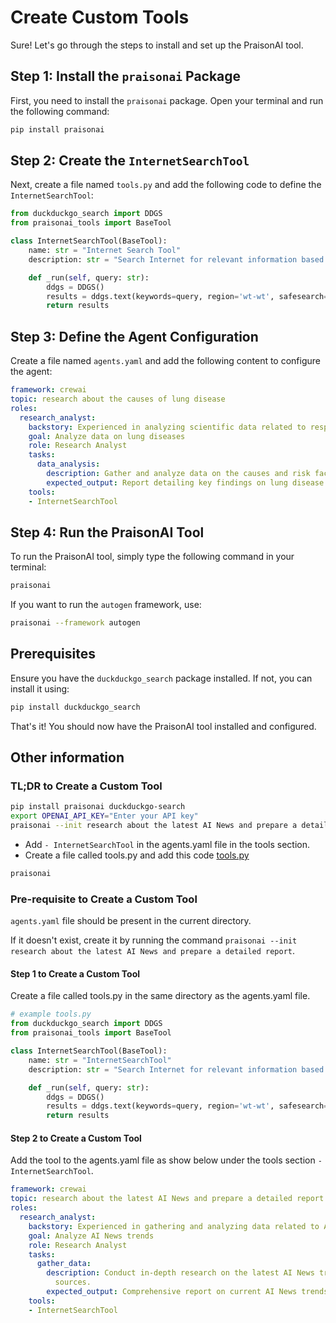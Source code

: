 # Create Custom Tools

Sure! Let's go through the steps to install and set up the PraisonAI tool.

## Step 1: Install the `praisonai` Package

First, you need to install the `praisonai` package. Open your terminal and run the following command:

```bash
pip install praisonai
```

## Step 2: Create the `InternetSearchTool`

Next, create a file named `tools.py` and add the following code to define the `InternetSearchTool`:

```python
from duckduckgo_search import DDGS
from praisonai_tools import BaseTool

class InternetSearchTool(BaseTool):
    name: str = "Internet Search Tool"
    description: str = "Search Internet for relevant information based on a query or latest news"

    def _run(self, query: str):
        ddgs = DDGS()
        results = ddgs.text(keywords=query, region='wt-wt', safesearch='moderate', max_results=5)
        return results
```

## Step 3: Define the Agent Configuration

Create a file named `agents.yaml` and add the following content to configure the agent:

```yaml
framework: crewai
topic: research about the causes of lung disease
roles:
  research_analyst:
    backstory: Experienced in analyzing scientific data related to respiratory health.
    goal: Analyze data on lung diseases
    role: Research Analyst
    tasks:
      data_analysis:
        description: Gather and analyze data on the causes and risk factors of lung diseases.
        expected_output: Report detailing key findings on lung disease causes.
    tools:
    - InternetSearchTool
```

## Step 4: Run the PraisonAI Tool

To run the PraisonAI tool, simply type the following command in your terminal:

```bash
praisonai
```

If you want to run the `autogen` framework, use:

```bash
praisonai --framework autogen
```

## Prerequisites

Ensure you have the `duckduckgo_search` package installed. If not, you can install it using:

```bash
pip install duckduckgo_search
```

That's it! You should now have the PraisonAI tool installed and configured.

## Other information

### TL;DR to Create a Custom Tool

```bash
pip install praisonai duckduckgo-search
export OPENAI_API_KEY="Enter your API key"
praisonai --init research about the latest AI News and prepare a detailed report
```

- Add `- InternetSearchTool` in the agents.yaml file in the tools section. 
- Create a file called tools.py and add this code [tools.py](./tools.py)

```bash
praisonai
```

### Pre-requisite to Create a Custom Tool
`agents.yaml` file should be present in the current directory. 

If it doesn't exist, create it by running the command `praisonai --init research about the latest AI News and prepare a detailed report`.

#### Step 1 to Create a Custom Tool

Create a file called tools.py in the same directory as the agents.yaml file.

```python
# example tools.py
from duckduckgo_search import DDGS
from praisonai_tools import BaseTool

class InternetSearchTool(BaseTool):
    name: str = "InternetSearchTool"
    description: str = "Search Internet for relevant information based on a query or latest news"

    def _run(self, query: str):
        ddgs = DDGS()
        results = ddgs.text(keywords=query, region='wt-wt', safesearch='moderate', max_results=5)
        return results
```

#### Step 2 to Create a Custom Tool

Add the tool to the agents.yaml file as show below under the tools section `- InternetSearchTool`.

```yaml
framework: crewai
topic: research about the latest AI News and prepare a detailed report
roles:
  research_analyst:
    backstory: Experienced in gathering and analyzing data related to AI news trends.
    goal: Analyze AI News trends
    role: Research Analyst
    tasks:
      gather_data:
        description: Conduct in-depth research on the latest AI News trends from reputable
          sources.
        expected_output: Comprehensive report on current AI News trends.
    tools:
    - InternetSearchTool
```
